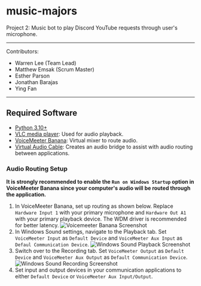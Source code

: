# music-majors
Project 2: Music bot to play Discord YouTube requests through user's microphone.  

---
Contributors:
- Warren Lee (Team Lead)
- Matthew Emsak (Scrum Master)
- Esther Parson
- Jonathan Barajas
- Ying Fan

---
## Required Software
- [Python 3.10+](https://www.python.org/downloads/)
- [VLC media player](https://www.videolan.org/vlc/): Used for audio playback.
- [VoiceMeeter Banana](https://vb-audio.com/Voicemeeter/banana.htm): Virtual mixer to route audio.
- [Virtual Audio Cable](https://vb-audio.com/Cable/index.htm): Creates an audio bridge to assist with audio routing between applications.

### Audio Routing Setup
**It is strongly recommended to enable the `Run on Windows Startup` option in VoiceMeeter Banana since your computer's audio will be routed through the application.**
1. In VoiceMeeter Banana, set up routing as shown below. Replace `Hardware Input 1` with your primary microphone and `Hardware Out A1` with your primary playback device. The WDM driver is recommended for better latency.
![Voicemeeter Banana Screenshot](https://i.imgur.com/fkT0gis.png)
2. In Windows Sound settings, navigate to the Playback tab. Set `VoiceMeeter Input` as `Default Device` and `VoiceMeeter Aux Input` as `Defaul Communication Device`.
![Windows Sound Playback Screenshot](https://i.imgur.com/hSPTDgF.png)
3. Switch over to the Recording tab. Set `VoiceMeeter Output` as `Default Device` and `VoiceMeeter Aux Output` as `Default Communication Device`.
![Windows Sound Recording Screenshot](https://i.imgur.com/TbbztDm.png)
4. Set input and output devices in your communication applications to either `Default Device` or `VoiceMeeter Aux Input/Output`.